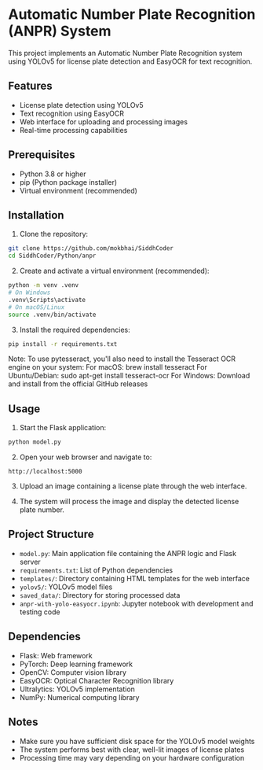 # Automatic Number Plate Recognition (ANPR) System

This project implements an Automatic Number Plate Recognition system using YOLOv5 for license plate detection and EasyOCR for text recognition.

## Features

- License plate detection using YOLOv5
- Text recognition using EasyOCR
- Web interface for uploading and processing images
- Real-time processing capabilities

## Prerequisites

- Python 3.8 or higher
- pip (Python package installer)
- Virtual environment (recommended)

## Installation

1. Clone the repository:

```bash
git clone https://github.com/mokbhai/SiddhCoder
cd SiddhCoder/Python/anpr
```

2. Create and activate a virtual environment (recommended):

```bash
python -m venv .venv
# On Windows
.venv\Scripts\activate
# On macOS/Linux
source .venv/bin/activate
```

3. Install the required dependencies:

```bash
pip install -r requirements.txt
```

Note: To use pytesseract, you'll also need to install the Tesseract OCR engine on your system:
For macOS: brew install tesseract
For Ubuntu/Debian: sudo apt-get install tesseract-ocr
For Windows: Download and install from the official GitHub releases

## Usage

1. Start the Flask application:

```bash
python model.py
```

2. Open your web browser and navigate to:

```
http://localhost:5000
```

3. Upload an image containing a license plate through the web interface.

4. The system will process the image and display the detected license plate number.

## Project Structure

- `model.py`: Main application file containing the ANPR logic and Flask server
- `requirements.txt`: List of Python dependencies
- `templates/`: Directory containing HTML templates for the web interface
- `yolov5/`: YOLOv5 model files
- `saved_data/`: Directory for storing processed data
- `anpr-with-yolo-easyocr.ipynb`: Jupyter notebook with development and testing code

## Dependencies

- Flask: Web framework
- PyTorch: Deep learning framework
- OpenCV: Computer vision library
- EasyOCR: Optical Character Recognition library
- Ultralytics: YOLOv5 implementation
- NumPy: Numerical computing library

## Notes

- Make sure you have sufficient disk space for the YOLOv5 model weights
- The system performs best with clear, well-lit images of license plates
- Processing time may vary depending on your hardware configuration